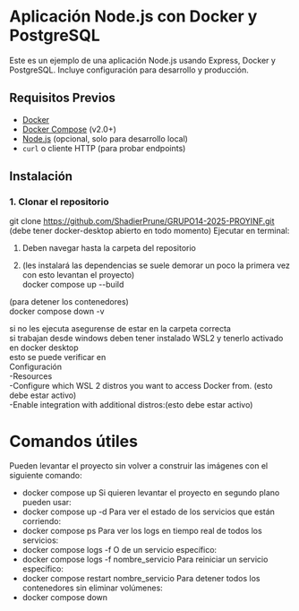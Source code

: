# Aplicación Node.js con Docker y PostgreSQL

Este es un ejemplo de una aplicación Node.js usando Express, Docker y PostgreSQL. Incluye configuración para desarrollo y producción.

## Requisitos Previos

- [Docker](https://docs.docker.com/get-docker/)
- [Docker Compose](https://docs.docker.com/compose/install/) (v2.0+)
- [Node.js](https://nodejs.org/) (opcional, solo para desarrollo local)
- `curl` o cliente HTTP (para probar endpoints)

## Instalación

### 1. Clonar el repositorio
git clone https://github.com/ShadierPrune/GRUPO14-2025-PROYINF.git
(debe tener docker-desktop abierto en todo momento)
Ejecutar en terminal:

1. Deben navegar hasta la carpeta del repositorio

2. (les instalará las dependencias se suele demorar un poco la primera vez con esto levantan el proyecto)  
docker compose up --build

(para detener los contenedores)  
docker compose down -v

si no les ejecuta asegurense de estar en la carpeta correcta  
si trabajan desde windows deben tener instalado WSL2 y tenerlo activado en docker desktop  
esto se puede verificar en  
Configuración   
-Resources  
  -Configure which WSL 2 distros you want to access Docker from. (esto debe estar activo)  
  -Enable integration with additional distros:(esto debe estar activo)  

# Comandos útiles 

Pueden levantar el proyecto sin volver a construir las imágenes con el siguiente comando:
  - docker compose up
Si quieren levantar el proyecto en segundo plano pueden usar:
  - docker compose up -d
Para ver el estado de los servicios que están corriendo:
  - docker compose ps
Para ver los logs en tiempo real de todos los servicios:
  - docker compose logs -f
O de un servicio específico:
  - docker compose logs -f nombre_servicio
Para reiniciar un servicio específico:
  - docker compose restart nombre_servicio
Para detener todos los contenedores sin eliminar volúmenes:
  - docker compose down



